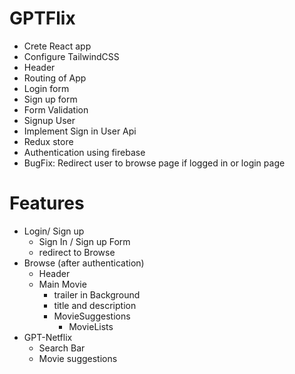# GPTFlix

- Crete React app
- Configure TailwindCSS
- Header
- Routing of App
- Login form
- Sign up form
- Form Validation
- Signup User
- Implement Sign in User Api
- Redux store
- Authentication using firebase
- BugFix: Redirect user to browse page if logged in or login page

# Features

- Login/ Sign up
  - Sign In / Sign up Form
  - redirect to Browse
- Browse (after authentication)
  - Header
  - Main Movie
    - trailer in Background
    - title and description
    - MovieSuggestions
      - MovieLists
- GPT-Netflix
  - Search Bar
  - Movie suggestions
